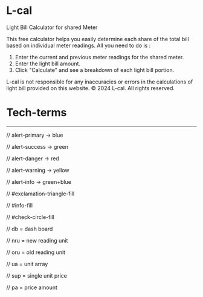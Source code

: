 # L-cal
Light Bill Calculator for shared Meter

This free calculator helps you easily determine each share of the total bill based on individual meter readings. All you need to do is :

1. Enter the current and previous meter readings for the shared meter.
2. Enter the light bill amount.
3. Click "Calculate" and see a breakdown of each light bill portion.

L-cal is not responsible for any inaccuracies or errors in the calculations of light bill provided on this website. © 2024 L-cal. All rights reserved.


# Tech-terms
-----------------------------------------------------------------------
// alert-primary -> blue

// alert-success -> green

// alert-danger  -> red

// alert-warning -> yellow

// alert-info    -> green+blue


// #exclamation-triangle-fill

// #info-fill

// #check-circle-fill


// db = dash board

// nru = new reading unit

// oru = old reading unit

// ua = unit array

// sup = single unit price

// pa = price amount
